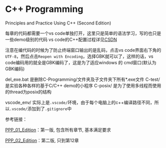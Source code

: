<!--
 * @Author: your name
 * @Date: 2020-09-20 16:10:02
 * @LastEditTime: 2021-01-11 21:37:05
 * @LastEditors: Please set LastEditors
 * @Description: In User Settings Edit
 * @FilePath: \chapter10c:\Education\code\C-Programming\README.md
-->
# C++ Programming
Principles and Practice Using C++ (Second Edition)

每章的代码都需要一个vs code单独打开，这里只是简单的语法学习，写的也只是一些demo级别的代码
vs code的C++配置过程详见[CSDN](https://blog.csdn.net/bat67/article/details/76095813)


注意在编代码的时候为了防止终端窗口输出的是乱码，点击vs code界面右下角的`UTF-8`，然后点击`Reopen with Encoding`，选择GBK就可以了，这样的话，vs code编码用的就全是GBK编码了，这是为了适应windows 的 cmd窗口(默认为GBK编码)

del_exe.bat 是删除C-Programming/文件夹及子文件夹下所有*.exe文件
C-test/ 是实验各种各样的基于C/C++ demo的小程序
C-posix/ 是为了使用多线程而使用的thread为posix的结构

vscode_env/ 实际上是`.vscode/`环境，由于每个电脑上的c++编译路径不同，所以`.vscode/`添加到了`.gitignore`中

参考链接：

[PPP_01_Edition](https://github.com/bewuethr/stroustrup-ppp)：第一版, 包含所有章节, 基本满足要求


[PPP_02_Edition](https://github.com/Jtaim/Programming-Principles-and-Practice-Using-Cpp)：第二版, 只到第12章
